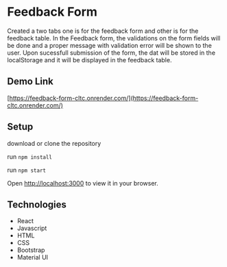 # Feedback Form
Created a two tabs one is for the feedback form and other is for the feedback table. In the Feedback form, the  validations on the form fields will be done and a proper message with validation error will be shown to the user. Upon sucessfull submission of the form, the dat will be stored in the localStorage and it will be displayed in the feedback table.

## Demo Link
[https://feedback-form-cltc.onrender.com/](https://feedback-form-cltc.onrender.com/)

## Setup
download or clone the repository

run `npm install`

run `npm start`

Open [http://localhost:3000](http://localhost:3000) to view it in your browser.

## Technologies
* React
* Javascript
* HTML
* CSS
* Bootstrap
* Material UI